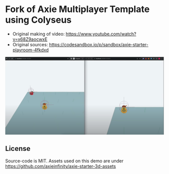 # Fork of Axie Multiplayer Template using Colyseus

- Original making of video: https://www.youtube.com/watch?v=x68Z9aocwxE
- Original sources: https://codesandbox.io/p/sandbox/axie-starter-playroom-4fkdxd

![](screenshot.png)

## License

Source-code is MIT. Assets used on this demo are under https://github.com/axieinfinity/axie-starter-3d-assets

